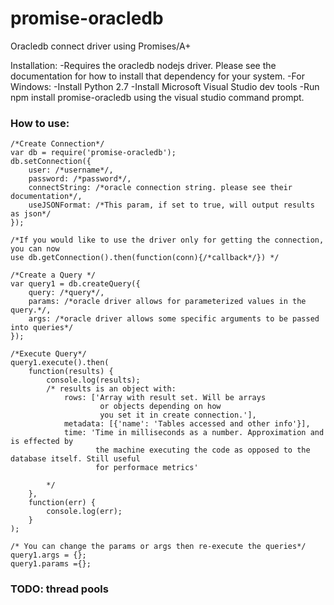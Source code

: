 # promise-oracledb
Oracledb connect driver using Promises/A+

Installation:
	-Requires the oracledb nodejs driver. Please see the documentation for how to install that dependency for your system.
	-For Windows:
	-Install Python 2.7
	-Install Microsoft Visual Studio dev tools
	-Run npm install promise-oracledb using the visual studio command prompt.

### How to use:

	/*Create Connection*/
	var db = require('promise-oracledb');
	db.setConnection({
		user: /*username*/,
		password: /*password*/,
		connectString: /*oracle connection string. please see their documentation*/,
		useJSONFormat: /*This param, if set to true, will output results as json*/
	});

	/*If you would like to use the driver only for getting the connection, you can now
	use db.getConnection().then(function(conn){/*callback*/}) */

	/*Create a Query */
	var query1 = db.createQuery({
		query: /*query*/,
		params: /*oracle driver allows for parameterized values in the query.*/,
		args: /*oracle driver allows some specific arguments to be passed into queries*/
	});

	/*Execute Query*/
	query1.execute().then(
		function(results) {
			console.log(results);
			/* results is an object with:
				rows: ['Array with result set. Will be arrays
					    or objects depending on how
					    you set it in create connection.'],
				metadata: [{'name': 'Tables accessed and other info'}],
				time: 'Time in milliseconds as a number. Approximation and is effected by
				       the machine executing the code as opposed to the database itself. Still useful
				       for performace metrics'

			*/
		},
		function(err) {
			console.log(err);
		}
	);

	/* You can change the params or args then re-execute the queries*/
	query1.args = {};
	query1.params ={};

### TODO: thread pools